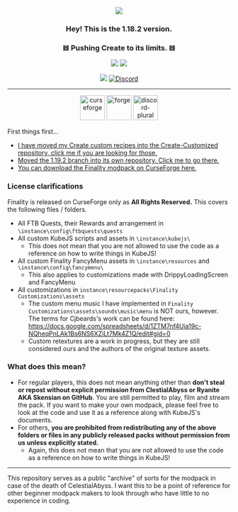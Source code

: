 <p align="center" dir="auto"><a href="https://"><img src="https://i.imgur.com/nMSU04Q.png"></a></p>

### <p align="center" dir="auto"> Hey! This is the 1.18.2 version. </p>
### <p align="center" dir="auto">𝌤 Pushing Create to its limits. 𝌤</p>
<p align="center" dir="auto"><a href="https://"><img src="https://img.shields.io/badge/1.19.2%20Modpack%20variant%20status-In%20progress-EB459E"></a> <a href="https://"><img src="https://img.shields.io/badge/1.18.2%20Modpack%20variant%20status-Public%20Beta-8847ff"></a></p>

<p align="center" dir="auto"><a href="https://"><img src="https://img.shields.io/badge/Available%20for-1.19.2%20%C2%A7%201.18.2-8450ff"></a> <a href="https://"><img alt="Discord" src="https://img.shields.io/discord/734146194397200424?color=%235865F2&label=Discord&logo=discord&logoColor=%23FFFFFF"></a>
 
***
 
<p align="center" dir="auto"> <a href="https://www.curseforge.com/minecraft/modpacks/finality"><img alt="curseforge" height="56" src="https://cdn.jsdelivr.net/npm/@intergrav/devins-badges@3/assets/cozy/available/curseforge_vector.svg"></a> <a href="https://www.curseforge.com/minecraft/modpacks/finality"><img alt="forge" height="56" src="https://cdn.jsdelivr.net/npm/@intergrav/devins-badges@3/assets/cozy/supported/forge_vector.svg"></a> <a href="https://discord.gg/UF8yMZEmmc"><img alt="discord-plural" height="56" src="https://cdn.jsdelivr.net/npm/@intergrav/devins-badges@3/assets/cozy/social/discord-plural_vector.svg"></a> </p>
 
 
First things first...
* [I have moved my Create custom recipes into the Create-Customized repository, click me if you are looking for those.](https://github.com/CelestialAbyss/Create-Customized)
* [Moved the 1.19.2 branch into its own repository. Click me to go there.](https://github.com/CelestialAbyss/Finality-Tau)
* [You can download the Finality modpack on CurseForge here.](https://www.curseforge.com/minecraft/modpacks/finality)

### License clarifications
Finality is released on CurseForge only as **All Rights Reserved.**
This covers the following files / folders.
* All FTB Quests, their Rewards and arrangement in `\instance\config\ftbquests\quests`
* All custom KubeJS scripts and assets in `\instance\kubejs\`
  * This does not mean that you are not allowed to use the code as a reference on how to write things in KubeJS!
* All custom Finality FancyMenu assets in `\instance\resources` and `\instance\config\fancymenu\`
  * This also applies to customizations made with DrippyLoadingScreen and FancyMenu
* All customizations in `instance\resourcepacks\Finality Customizations\assets`
  * The custom menu music I have implemented in `Finality Customizations\assets\sounds\music\menu` is NOT ours, however. The terms for Cjbeards's work can be found here: https://docs.google.com/spreadsheets/d/1ZTM7nf4Uia19c-NQheqPnLAk1Bs6NS6XZiLt7Mk4Z1Q/edit#gid=0
  * Custom retextures are a work in progress, but they are still considered ours and the authors of the original texture assets.

### What does this mean?
* For regular players, this does not mean anything other than **don't steal or repost without explicit permission from ClestialAbyss or Ryanite AKA Skensian on GitHub**. You are still permitted to play, film and stream the pack. If you want to make your own modpack, please feel free to look at the code and use it as a reference along with KubeJS's documents.
* For others, **you are prohibited from redistributing any of the above folders or files in any publicly released packs without permission from us unless explicitly stated.** 
  * Again, this does not mean that you are not allowed to use the code as a reference on how to write things in KubeJS!

***

This repository serves as a public "archive" of sorts for the modpack in case of the death of CelestialAbyss. I want this to be a point of reference for other beginner modpack makers to look through who have little to no experience in coding.
